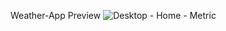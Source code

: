 Weather-App Preview
![Desktop - Home - Metric](https://github.com/user-attachments/assets/1915defd-6382-4c99-aaaa-7baeea1a9701)
